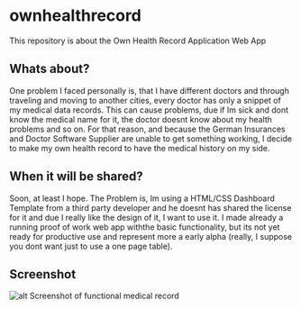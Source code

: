 # ownhealthrecord
This repository is about the Own Health Record Application Web App

## Whats about?
One problem I faced personally is, that I have different doctors and through traveling and moving to another cities, every doctor has only a snippet of my medical data records.
This can cause problems, due if Im sick and dont know the medical name for it, the doctor doesnt know about my health problems and so on.
For that reason, and because the German Insurances and Doctor Software Supplier are unable to get something working, I decide to make my own health record to have the medical history on my side.

## When it will be shared?
Soon, at least I hope.
The Problem is, Im using a HTML/CSS Dashboard Template from a third party developer and he doesnt has shared the license for it and due I really like the design of it, I want to use it. I made already a running proof of work web app withthe basic functionality, but its not yet ready for productive use and represent more a early alpha (really, I suppose you dont want just to use a one page table).

## Screenshot
![alt Screenshot of functional medical record](https://github.com/petrk94/ownhealthrecord/blob/master/ownhealthrecord_medrecord_dashboard.png)
